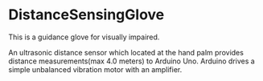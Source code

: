 # DistanceSensingGlove
This is a guidance glove for visually impaired.

An ultrasonic distance sensor which located at the hand palm provides distance measurements(max 4.0 meters) to Arduino Uno. Arduino drives a simple unbalanced vibration motor with an amplifier.   

